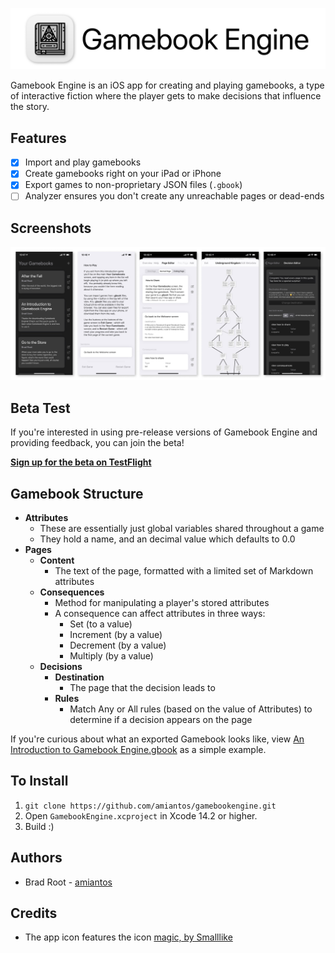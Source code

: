 ![Gamebook Engine](/images/github-title.png?raw=true)

Gamebook Engine is an iOS app for creating and playing gamebooks, a type of interactive fiction where the player gets to make decisions that influence the story.

## Features

* [x] Import and play gamebooks
* [x] Create gamebooks right on your iPad or iPhone
* [x] Export games to non-proprietary JSON files (`.gbook`)
* [ ] Analyzer ensures you don't create any unreachable pages or dead-ends

## Screenshots

![Gamebook Engine Screenshots](/images/github-screenshots.jpg?raw=true)

## Beta Test

If you're interested in using pre-release versions of Gamebook Engine and providing feedback, you can join the beta!

**[Sign up for the beta on TestFlight](https://testflight.apple.com/join/FjHHmoVy)**

## Gamebook Structure

* **Attributes**
  * These are essentially just global variables shared throughout a game
  * They hold a name, and an decimal value which defaults to 0.0
* **Pages**
  * **Content**
    * The text of the page, formatted with a limited set of Markdown attributes
  * **Consequences**
    * Method for manipulating a player's stored attributes
    * A consequence can affect attributes in three ways:
      * Set (to a value)
      * Increment (by a value)
      * Decrement (by a value)
      * Multiply (by a value)
  * **Decisions**
    * **Destination**
      * The page that the decision leads to
    * **Rules**
      * Match Any or All rules (based on the value of Attributes) to determine if a decision appears on the page

If you're curious about what an exported Gamebook looks like, view [An Introduction to Gamebook Engine.gbook](https://github.com/amiantos/gamebookengine/blob/master/GamebookEngine/Built-in%20Gamebooks/An%20Introduction%20to%20Gamebook%20Engine.gbook) as a simple example.

## To Install

1. `git clone https://github.com/amiantos/gamebookengine.git`
2. Open `GamebookEngine.xcproject` in Xcode 14.2 or higher.
3. Build :)

## Authors

* Brad Root - [amiantos](https://github.com/amiantos)

## Credits

* The app icon features the icon [magic, by Smalllike](https://thenounproject.com/icon/2721149/)
